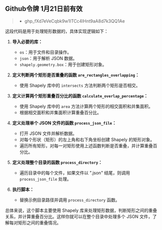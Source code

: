 ## Github令牌  1月21日前有效
>- 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




这段代码是用于处理矩形数据的，具体实现逻辑如下：

1. **导入必要的库：**
   - `os`：用于文件和目录操作。
   - `json`：用于解析 JSON 数据。
   - `shapely.geometry.box`：用于创建矩形对象。
   
2. **定义判断两个矩形是否重叠的函数 `are_rectangles_overlapping`：**
   - 使用 Shapely 库中的 `intersects` 方法判断两个矩形是否相交。

3. **定义计算两个矩形重叠百分比的函数 `calculate_overlap_percentage`：**
   - 使用 Shapely 库中的 `area` 方法计算两个矩形的相交面积和并集面积。
   - 根据相交面积和并集面积计算重叠百分比。

4. **定义处理单个 JSON 文件的函数 `process_json_file`：**
   - 打开 JSON 文件并解析数据。
   - 对每个形状（矩形）的左上角和右下角坐标创建 Shapely 的矩形对象。
   - 遍历所有矩形，对每一对矩形使用上述函数判断是否重叠，并计算重叠百分比。

5. **定义处理整个目录的函数 `process_directory`：**
   - 遍历目录中的每个文件，如果文件以 ".json" 结尾，则调用 `process_json_file` 处理。

6. **执行脚本：**
   - 替换示例目录路径并调用 `process_directory` 函数。

总体来说，这个脚本主要使用 Shapely 库来处理矩形数据，判断矩形之间的重叠关系，并计算重叠百分比。这样你就可以在整个目录中处理多个 JSON 文件，了解每对矩形之间的重叠情况。
